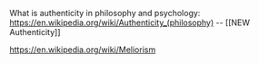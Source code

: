What is authenticity in philosophy and psychology: https://en.wikipedia.org/wiki/Authenticity_(philosophy) -- [[NEW Authenticity]]

https://en.wikipedia.org/wiki/Meliorism

